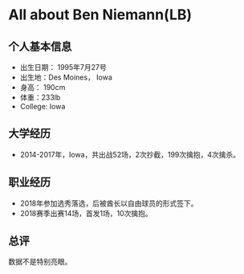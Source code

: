 # All about Ben Niemann(LB)


## 个人基本信息
- 出生日期： 1995年7月27号
- 出生地：Des Moines， Iowa
- 身高： 190cm
- 体重：233lb
- College: Iowa

## 大学经历
- 2014-2017年，Iowa，共出战52场，2次抄截，199次擒抱，4次擒杀。

## 职业经历
- 2018年参加选秀落选，后被酋长以自由球员的形式签下。
- 2018赛季出赛14场，首发1场，10次擒抱。

## 总评
数据不是特别亮眼。
